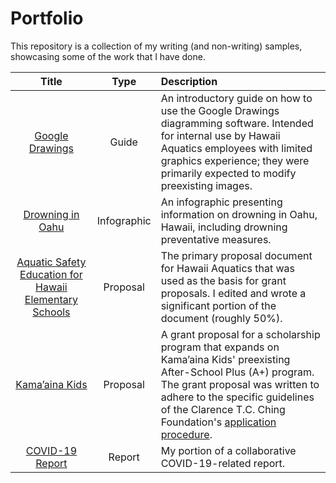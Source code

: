 # Portfolio
This repository is a collection of my writing (and non-writing) samples, showcasing some of the work that I have done.

| Title | Type | Description |
| :---: | :---: | :--- |
| [Google Drawings](https://github.com/aaronschmaltz/portfolio/blob/main/guides/google-drawings.md) | Guide | An introductory guide on how to use the Google Drawings diagramming software. Intended for internal use by Hawaii Aquatics employees with limited graphics experience; they were primarily expected to modify preexisting images. |
| [Drowning in Oahu](https://github.com/aaronschmaltz/portfolio/blob/main/infographics/drowning-infographic.png) | Infographic | An infographic presenting information on drowning in Oahu, Hawaii, including drowning preventative measures. |
| [Aquatic Safety Education for Hawaii Elementary Schools](https://github.com/aaronschmaltz/portfolio/blob/main/proposals/aquatic-safety-education.md) | Proposal | The primary proposal document for Hawaii Aquatics that was used as the basis for grant proposals. I edited and wrote a significant portion of the document (roughly 50%). |
| [Kama’aina Kids](https://github.com/aaronschmaltz/portfolio/blob/main/proposals/kamaaina-kids.md) | Proposal | A grant proposal for a scholarship program that expands on Kama’aina Kids' preexisting After-School Plus (A+) program. The grant proposal was written to adhere to the specific guidelines of the Clarence T.C. Ching Foundation's [application procedure](https://www.clarencetcchingfoundation.org/grant-seekers/). |
| [COVID-19 Report](https://github.com/aaronschmaltz/portfolio/blob/main/reports/covid-19.md) | Report | My portion of a collaborative COVID-19-related report. |
